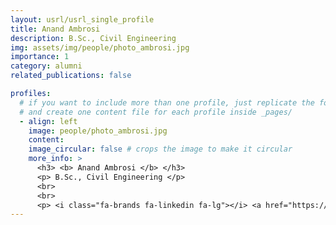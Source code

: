 ```yaml
---
layout: usrl/usrl_single_profile
title: Anand Ambrosi
description: B.Sc., Civil Engineering
img: assets/img/people/photo_ambrosi.jpg
importance: 1
category: alumni
related_publications: false

profiles:
  # if you want to include more than one profile, just replicate the following block
  # and create one content file for each profile inside _pages/
  - align: left
    image: people/photo_ambrosi.jpg
    content: 
    image_circular: false # crops the image to make it circular
    more_info: >
      <h3> <b> Anand Ambrosi </b> </h3>
      <p> B.Sc., Civil Engineering </p>
      <br>
      <br>
      <p> <i class="fa-brands fa-linkedin fa-lg"></i> <a href="https://www.linkedin.com/in/anandjambrosi/"> https://www.linkedin.com/in/anandjambrosi/ </a> </p>
---
```


